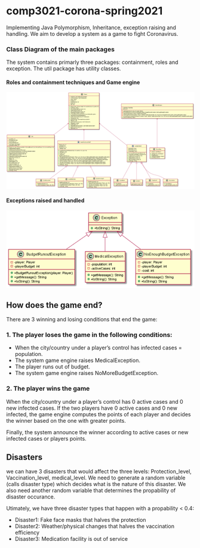 # comp3021-corona-spring2021
Implementing Java Polymorphism, Inheritance, exception raising and handling.
We aim to develop a system as a game to fight Coronavirus.

### Class Diagram of the main packages
The system contains primarly three packages: containment, roles and exception. 
The util package has utility classes. 
#### Roles and containment techniques and Game engine
![alt text](engine.png)

#### Exceptions raised and handled
![alt text](exceptions.png)




## How does the game end?
There are 3 winning and losing conditions that end the game:
### 1. The player loses the game in the following conditions:
- When the city/country under a player’s control has infected cases = population. 
- The system game engine raises MedicalException.
- The player runs out of budget.
- The system game engine raises NoMoreBudgetException.
### 2. The player wins the game  
When the city/country under a player’s control has 0 active cases and 0 new infected cases. If the two players have 0 active cases and 0 new infected, the game engine computes the points of each player and decides the winner based on the one with greater points.

Finally, the system announce the winner according to active cases or new infected cases or players points. 

## Disasters
we can have 3 disasters that would affect the three levels: Protection_level, Vaccination_level, medical_level. 
We need to generate a random variable (calls disaster type) which decides what is the nature of this disaster.
We also need another random variable that determines the propability of disaster occurance. 

Utimately, we have three disaster types that happen with a propability < 0.4:
- Disaster1: Fake face masks that halves the protection
- Disaster2: Weather/physical changes that halves the vaccination efficiency
- Disaster3: Medication facility is out of service
